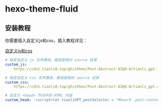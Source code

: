# hexo-theme-fluid

## 安装教程

你需要插入自定义js和css，插入教程详见：

[自定义js和css](https://hexo.fluid-dev.com/docs/guide/#%E8%87%AA%E5%AE%9A%E4%B9%89-js-css-html)

```yaml
# 指定自定义 js 文件路径，路径是相对 source 目录
custom_js: 
    https://cdn1.tianli0.top/gh/zhheo/Post-Abstract-AI@0.8/tianli_gpt.js

# 指定自定义 css 文件路径，路径是相对 source 目录
custom_css: 
    https://cdn1.tianli0.top/gh/zhheo/Post-Abstract-AI@0.8/tianli_gpt.css

# 自定义 <head> 节点中的 HTML 内容
custom_head: '<script>let tianliGPT_postSelector = '#board .post-content';let tianliGPT_key = '5Q5mpqRK5DkwT1X9Gi5e';</script>'
```